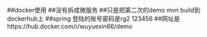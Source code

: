 ﻿##docker使用##没有拆成微服务##只是把第二次的demo mvn build到dockerhub上##spring 登陆的账号密码是rg2 123456##网址是https://hub.docker.com/r/wuyuexin66/demo